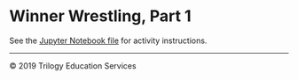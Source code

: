 # Winner Wrestling, Part 1

See the [Jupyter Notebook file](Unsolved/winning_wrestlers.ipynb) for activity instructions.

- - -

© 2019 Trilogy Education Services

